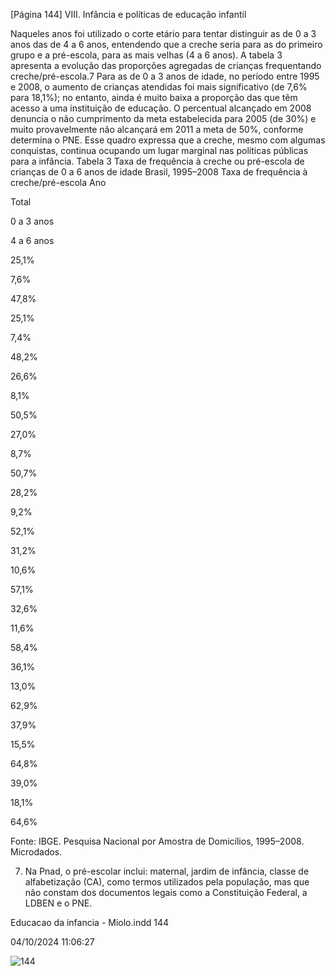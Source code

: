 [Página 144]
VIII. Infância e políticas de educação infantil

Naqueles anos foi utilizado o corte etário para tentar distinguir as de
0 a 3 anos das de 4 a 6 anos, entendendo que a creche seria para as do
primeiro grupo e a pré-escola, para as mais velhas (4 a 6 anos).
A tabela 3 apresenta a evolução das proporções agregadas de
crianças frequentando creche/pré-escola.7 Para as de 0 a 3 anos de
idade, no período entre 1995 e 2008, o aumento de crianças atendidas
foi mais significativo (de 7,6% para 18,1%); no entanto, ainda é muito
baixa a proporção das que têm acesso a uma instituição de educação.
O percentual alcançado em 2008 denuncia o não cumprimento da
meta estabelecida para 2005 (de 30%) e muito provavelmente não
alcançará em 2011 a meta de 50%, conforme determina o PNE. Esse
quadro expressa que a creche, mesmo com algumas conquistas,
continua ocupando um lugar marginal nas políticas públicas para a
infância.
Tabela 3
Taxa de frequência à creche ou pré-escola de crianças de 0 a 6 anos de idade
Brasil, 1995–2008
Taxa de frequência à creche/pré-escola
Ano

Total

0 a 3 anos

4 a 6 anos


25,1%

7,6%

47,8%


25,1%

7,4%

48,2%


26,6%

8,1%

50,5%


27,0%

8,7%

50,7%


28,2%

9,2%

52,1%


31,2%

10,6%

57,1%


32,6%

11,6%

58,4%


36,1%

13,0%

62,9%


37,9%

15,5%

64,8%


39,0%

18,1%

64,6%

Fonte: IBGE. Pesquisa Nacional por Amostra de Domicílios, 1995–2008. Microdados.

7. Na Pnad, o pré-escolar inclui:
maternal, jardim de infância, classe
de alfabetização (CA), como termos
utilizados pela população, mas que
não constam dos documentos legais
como a Constituição Federal, a LDBEN
e o PNE.


Educacao da infancia - Miolo.indd 144

04/10/2024 11:06:27

![144](./img/page_144-01.jpg)
